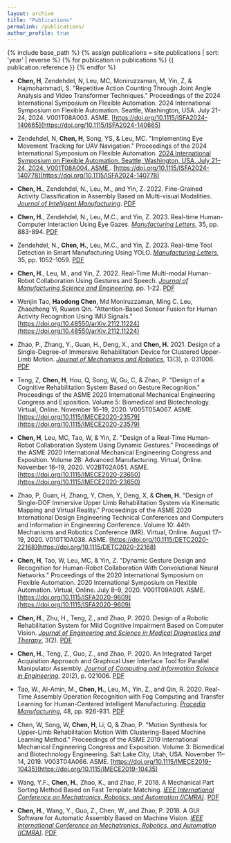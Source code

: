 ```yaml
---
layout: archive
title: "Publications"
permalink: /publications/
author_profile: true
---
```


{% include base_path %}
{% assign publications = site.publications | sort: 'year' | reverse %}
{% for publication in publications %}
  {{ publication.reference }}
{% endfor %}

- **Chen, H**, Zendehdel, N, Leu, MC, Moniruzzaman, M, Yin, Z, & Hajmohammadi, S. "Repetitive Action Counting Through Joint Angle Analysis and Video Transformer Techniques." Proceedings of the 2024 International Symposium on Flexible Automation. 2024 International Symposium on Flexible Automation. Seattle, Washington, USA. July 21–24, 2024. V001T08A003. ASME. [https://doi.org/10.1115/ISFA2024-140665](https://doi.org/10.1115/ISFA2024-140665)

- Zendehdel, N, **Chen, H**, Song, YS, & Leu, MC. "Implementing Eye Movement Tracking for UAV Navigation." Proceedings of the 2024 International Symposium on Flexible Automation. [2024 International Symposium on Flexible Automation. Seattle, Washington, USA. July 21–24, 2024. V001T08A004. ASME.](https://asmedigitalcollection.asme.org/ISFA/proceedings-abstract/ISFA2024/87882/1204948). [https://doi.org/10.1115/ISFA2024-140778](https://doi.org/10.1115/ISFA2024-140778)

- **Chen, H.**, Zendehdel, N., Leu, M., and Yin, Z. 2022. Fine-Grained Activity Classification in Assembly Based on Multi-visual Modalities. [*Journal of Intelligent Manufacturing*](https://doi.org/10.1007/s10845-023-02152-x). [PDF](https://DanielC-MST.github.io/haodongchen.github.io/files/Publication_fine_grained.pdf)

- **Chen, H.**, Zendehdel, N., Leu, M.C., and Yin, Z. 2023. Real-time Human-Computer Interaction Using Eye Gazes. [*Manufacturing Letters*](https://doi.org/10.1016/j.mfglet.2023.07.024), 35, pp. 883-894. [PDF](https://DanielC-MST.github.io/haodongchen.github.io/files/Publication_1.pdf)

- Zendehdel, N., **Chen, H.**, Leu, M.C., and Yin, Z. 2023. Real-time Tool Detection in Smart Manufacturing Using YOLO. [*Manufacturing Letters*](https://doi.org/10.1016/j.mfglet.2023.08.062), 35, pp. 1052-1059. [PDF](https://DanielC-MST.github.io/haodongchen.github.io/files/Publication_YOLO.pdf)

- **Chen, H.**, Leu, M., and Yin, Z. 2022. Real-Time Multi-modal Human-Robot Collaboration Using Gestures and Speech. [*Journal of Manufacturing Science and Engineering*](https://doi.org/10.1115/1.4054297), pp. 1-22. [PDF](https://DanielC-MST.github.io/haodongchen.github.io/files/Publication_gesture_speech.pdf)

- Wenjin Tao, **Haodong Chen**, Md Moniruzzaman, Ming C. Leu, Zhaozheng Yi, Ruwen Qin. "Attention-Based Sensor Fusion for Human Activity Recognition Using IMU Signals."[https://doi.org/10.48550/arXiv.2112.11224](https://doi.org/10.48550/arXiv.2112.11224)

- Zhao, P., Zhang, Y., Guan, H., Deng, X., and **Chen, H.** 2021. Design of a Single-Degree-of Immersive Rehabilitation Device for Clustered Upper-Limb Motion. [*Journal of Mechanisms and Robotics*](https://doi.org/10.1115/1.4050150), 13(3), p. 031006. [PDF](https://DanielC-MST.github.io/haodongchen.github.io/files/Publication_8.pdf)
  
- Teng, Z, **Chen, H**, Hou, Q, Song, W, Gu, C, & Zhao, P. "Design of a Cognitive Rehabilitation System Based on Gesture Recognition." Proceedings of the ASME 2020 International Mechanical Engineering Congress and Exposition. Volume 5: Biomedical and Biotechnology. Virtual, Online. November 16–19, 2020. V005T05A067. ASME. [https://doi.org/10.1115/IMECE2020-23579](https://doi.org/10.1115/IMECE2020-23579)

- **Chen, H**, Leu, MC, Tao, W, & Yin, Z. "Design of a Real-Time Human-Robot Collaboration System Using Dynamic Gestures." Proceedings of the ASME 2020 International Mechanical Engineering Congress and Exposition. Volume 2B: Advanced Manufacturing. Virtual, Online. November 16–19, 2020. V02BT02A051. ASME. [https://doi.org/10.1115/IMECE2020-23650](https://doi.org/10.1115/IMECE2020-23650)
  
- Zhao, P, Guan, H, Zhang, Y, Chen, Y, Deng, X, & **Chen, H.** "Design of Single-DOF Immersive Upper Limb Rehabilitation System via Kinematic Mapping and Virtual Reality." Proceedings of the ASME 2020 International Design Engineering Technical Conferences and Computers and Information in Engineering Conference. Volume 10: 44th Mechanisms and Robotics Conference (MR). Virtual, Online. August 17–19, 2020. V010T10A038. ASME. [https://doi.org/10.1115/DETC2020-22168](https://doi.org/10.1115/DETC2020-22168)
  
- **Chen, H**, Tao, W, Leu, MC, & Yin, Z. "Dynamic Gesture Design and Recognition for Human-Robot Collaboration With Convolutional Neural Networks." Proceedings of the 2020 International Symposium on Flexible Automation. 2020 International Symposium on Flexible Automation. Virtual, Online. July 8–9, 2020. V001T09A001. ASME. [https://doi.org/10.1115/ISFA2020-9609](https://doi.org/10.1115/ISFA2020-9609)
  
- **Chen, H.**, Zhu, H., Teng, Z., and Zhao, P. 2020. Design of a Robotic Rehabilitation System for Mild Cognitive Impairment Based on Computer Vision. [*Journal of Engineering and Science in Medical Diagnostics and Therapy*](https://doi.org/10.1115/1.4046396), 3(2). [PDF](https://DanielC-MST.github.io/haodongchen.github.io/files/Publication_reha.pdf)
  
- **Chen, H.**, Teng, Z., Guo, Z., and Zhao, P. 2020. An Integrated Target Acquisition Approach and Graphical User Interface Tool for Parallel Manipulator Assembly. [*Journal of Computing and Information Science in Engineering*](https://doi.org/10.1115/1.4045411), 20(2), p. 021006. [PDF](https://DanielC-MST.github.io/haodongchen.github.io/files/Publication_6.pdf)
  
- Tao, W., Al-Amin, M., **Chen, H.**, Leu, M., Yin, Z., and Qin, R. 2020. Real-Time Assembly Operation Recognition with Fog Computing and Transfer Learning for Human-Centered Intelligent Manufacturing. [*Procedia Manufacturing*](https://doi.org/10.1016/j.promfg.2020.05.131), 48, pp. 926-931. [PDF](https://DanielC-MST.github.io/haodongchen.github.io/files/Publication_5.pdf)

- Chen, W, Song, W, **Chen, H**, Li, Q, & Zhao, P. "Motion Synthesis for Upper-Limb Rehabilitation Motion With Clustering-Based Machine Learning Method." Proceedings of the ASME 2019 International Mechanical Engineering Congress and Exposition. Volume 3: Biomedical and Biotechnology Engineering. Salt Lake City, Utah, USA. November 11–14, 2019. V003T04A066. ASME. [https://doi.org/10.1115/IMECE2019-10435](https://doi.org/10.1115/IMECE2019-10435)

- Wang, Y.F., **Chen, H.**, Zhao, K., and Zhao, P. 2018. A Mechanical Part Sorting Method Based on Fast Template Matching. [*IEEE International Conference on Mechatronics, Robotics, and Automation (ICMRA)*](https://doi.org/10.1109/ICMRA.2018.8490571). [PDF](https://DanielC-MST.github.io/haodongchen.github.io/files/Publication_9.pdf)

- **Chen, H.**, Wang, Y., Guo, Z., Chen, W., and Zhao, P. 2018. A GUI Software for Automatic Assembly Based on Machine Vision. [*IEEE International Conference on Mechatronics, Robotics, and Automation (ICMRA)*](https://doi.org/10.1109/ICMRA.2018.8490562). [PDF](https://DanielC-MST.github.io/haodongchen.github.io/files/Publication_10.pdf)




